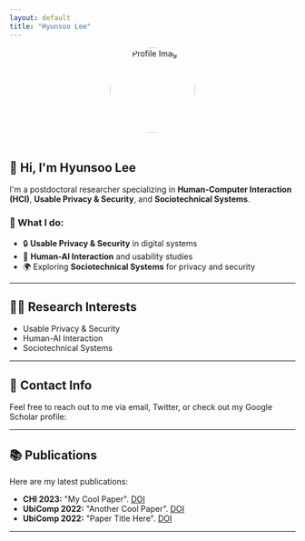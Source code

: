 ```yaml
---
layout: default
title: "Hyunsoo Lee"
---
```

<!-- 프로필 사진 -->
<div style="text-align: center;">
  <img src="assets/images/profile.jpg" alt="Profile Image" style="width: 150px; height: 150px; border-radius: 50%; margin-bottom: 20px;">
</div>

## 👋 Hi, I'm Hyunsoo Lee

I'm a postdoctoral researcher specializing in **Human-Computer Interaction (HCI)**, **Usable Privacy & Security**, and **Sociotechnical Systems**.

### 💼 What I do:

- 🔒 **Usable Privacy & Security** in digital systems
- 🧠 **Human-AI Interaction** and usability studies
- 🌍 Exploring **Sociotechnical Systems** for privacy and security

---
## 🧑‍💻 Research Interests

- Usable Privacy & Security
- Human-AI Interaction
- Sociotechnical Systems

---


## 📝 Contact Info

Feel free to reach out to me via email, Twitter, or check out my Google Scholar profile:

<div style="text-align: center; font-size: 2rem; color: #002F6C;">

  <a href="mailto:hslee90@kaist.ac.kr" style="margin: 0 15px;" aria-label="Email">
    <i class="fa-solid fa-envelope"></i>
  </a>

  <a href="https://twitter.com/hyunsoo820" style="margin: 0 15px;" aria-label="Twitter">
    <i class="fa-brands fa-twitter"></i>
  </a>

  <a href="https://scholar.google.com/citations?user=ctglUjoAAAAJ&hl=en" style="margin: 0 15px;" aria-label="Google Scholar">
    <i class="fa-brands fa-google"></i>
  </a>

  <a href="/assets/cv/Hyunsoo_Lee_CV.pdf" style="margin: 0 15px;" aria-label="CV">
    <i class="fa-solid fa-file-pdf"></i>
  </a>

</div>


---

## 📚 Publications

Here are my latest publications:

- **CHI 2023:** "My Cool Paper". [DOI](https://doi.org/xxx)
- **UbiComp 2022:** "Another Cool Paper". [DOI](https://doi.org/xxx)
- **UbiComp 2022:** "Paper Title Here". [DOI](https://doi.org/xxx)

---
